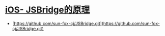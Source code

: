 # [iOS- JSBridge的原理](https://www.cnblogs.com/iOS-eflying/p/7143552.html)

* [https://github.com/sun-fox-cj/JSBridge.git](https://github.com/sun-fox-cj/JSBridge.git)

